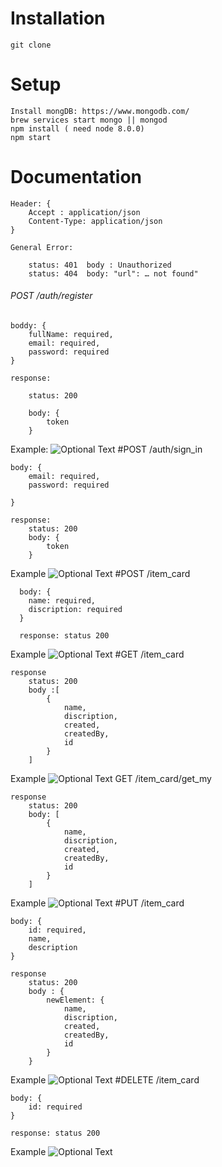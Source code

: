 # Installation
	git clone

# Setup
	Install mongDB: https://www.mongodb.com/
	brew services start mongo || mongod
	npm install ( need node 8.0.0)
	npm start

# Documentation
	Header: {
		Accept : application/json
		Content-Type: application/json
	}

	General Error:
	
		status: 401  body : Unauthorized
		status: 404  body: "url": … not found"


###### POST /auth/register

	boddy: {
	 	fullName: required,
		email: required,
		password: required
	}

	response:

		status: 200

		body: {
			token
		}
Example:
![Optional Text](../master/imagesForDoc/registration.png)
 #POST /auth/sign_in

	body: {
		email: required,
		password: required

	}

	response:
		status: 200
		body: {
			token
		}
Example
![Optional Text](../master/imagesForDoc/signIn.png)
 #POST /item_card

	  body: {
  		name: required,
	  	discription: required
	  }

	  response: status 200

Example
![Optional Text](../master/imagesForDoc/post.png)
 #GET /item_card

	response
		status: 200
		body :[
			{
				name,
				discription,
				created,
				createdBy,
				id
			}
		]
Example
![Optional Text](../master/imagesForDoc/getItems.png)
GET /item_card/get_my

	response
		status: 200
		body: [
			{
				name,
				discription,
				created,
				createdBy,
				id
			}
		]
Example
![Optional Text](../master/imagesForDoc/getMy.png)
 #PUT /item_card

	body: {
		id: required,
		name,
		description
	}
	
	response
		status: 200
		body : {
			newElement: {
				name,
				discription,
				created,
				createdBy,
				id
			}
		}
Example
![Optional Text](../master/imagesForDoc/put.png)
 #DELETE /item_card

	body: {
		id: required
	}

	response: status 200
Example
![Optional Text](../master/imagesForDoc/delete.png)
